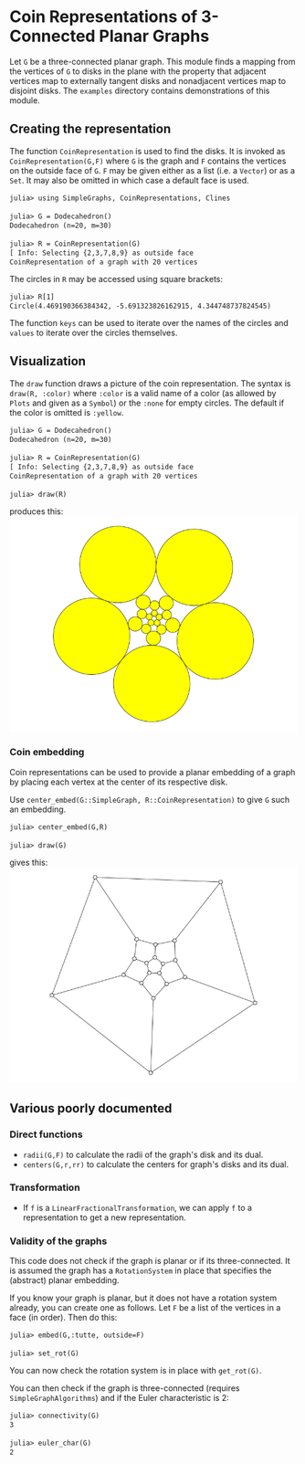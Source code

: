 # Coin Representations of 3-Connected Planar Graphs

Let `G` be a three-connected planar graph. This module finds a 
mapping from the vertices of `G` to disks in the plane with the
property that adjacent vertices map to externally tangent disks and
nonadjacent vertices map to disjoint disks. The `examples` directory
contains demonstrations of this module. 

## Creating the representation

The function `CoinRepresentation` is used to find the disks. It is invoked 
as `CoinRepresentation(G,F)` where `G` is the graph and `F` contains the vertices
on the outside face of `G`. `F` may be given either as a list (i.e. a `Vector`)
or as a `Set`. It may also be omitted in which case a default face is used.
```
julia> using SimpleGraphs, CoinRepresentations, Clines

julia> G = Dodecahedron()
Dodecahedron (n=20, m=30)

julia> R = CoinRepresentation(G)
[ Info: Selecting {2,3,7,8,9} as outside face
CoinRepresentation of a graph with 20 vertices
```
The circles in `R` may be accessed using square brackets:
```
julia> R[1]
Circle(4.469190366384342, -5.691323826162915, 4.344748737824545)
```

The function `keys` can be used to iterate over the names of the circles
and `values` to iterate over the circles themselves.

## Visualization

The `draw` function draws a picture of the coin representation. The 
syntax is `draw(R, :color)` where `:color` is a valid name of a color
(as allowed by `Plots` and given as a `Symbol`) or the `:none` for
empty circles. The default if the color is omitted is `:yellow`.
```
julia> G = Dodecahedron()
Dodecahedron (n=20, m=30)

julia> R = CoinRepresentation(G)
[ Info: Selecting {2,3,7,8,9} as outside face
CoinRepresentation of a graph with 20 vertices

julia> draw(R)
```
produces this:
![](dodec-coins.png)


### Coin embedding
Coin representations can be used to provide a planar embedding of a graph
by placing each vertex at the center of its respective disk.

Use `center_embed(G::SimpleGraph, R::CoinRepresentation)` to give `G`
such an embedding.
```
julia> center_embed(G,R)

julia> draw(G)
```
gives this:
![](dodec-embedded.png)


## Various poorly documented

### Direct functions

* `radii(G,F)` to calculate the radii of the graph's disk and its dual.
* `centers(G,r,rr)` to calculate the centers for graph's disks and its dual.

### Transformation

* If `f` is a `LinearFractionalTransformation`, we can apply `f` to 
a representation to get a new representation. 

### Validity of the graphs

This code does not check if the graph is planar or if its three-connected.
It is assumed the graph has a `RotationSystem` in place that specifies
the (abstract) planar embedding. 

If you know your graph is planar, but it does not have a rotation system
already, you can create one as follows. Let `F` be a list of the vertices in a face (in order). Then do this:
```
julia> embed(G,:tutte, outside=F)

julia> set_rot(G)
```
You can now check the rotation system is in place with `get_rot(G)`. 

You can then check if the graph is three-connected (requires `SimpleGraphAlgorithms`) and if the Euler characteristic is 2:
```
julia> connectivity(G)
3

julia> euler_char(G)
2
```
